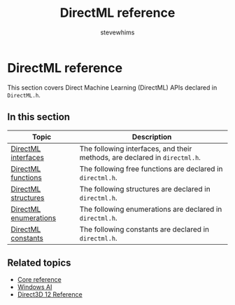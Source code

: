 ﻿---
title: DirectML reference
description: This section covers Direct Machine Learning (DirectML) APIs declared in `DirectML.h`.
ms.localizationpriority: low
ms.topic: article
ms.date: 04/19/2019
author: stevewhims
ms.author: stwhi
---

# DirectML reference

This section covers Direct Machine Learning (DirectML) APIs declared in `DirectML.h`.

## In this section

| Topic | Description |
|-|-|
| [DirectML interfaces](directml-interfaces.md) | The following interfaces, and their methods, are declared in `directml.h`. |
| [DirectML functions](directml-functions.md) | The following free functions are declared in `directml.h`. |
| [DirectML structures](directml-structures.md) | The following structures are declared in `directml.h`. |
| [DirectML enumerations](directml-enumerations.md) | The following enumerations are declared in `directml.h`. |
| [DirectML constants](directml-constants.md) | The following constants are declared in `directml.h`. |

## Related topics

* [Core reference](/windows/win32/direct3d12/direct3d-12-core-reference)
* [Windows AI](/windows/ai/)
* [Direct3D 12 Reference](/windows/win32/direct3d12/direct3d-12-reference)
